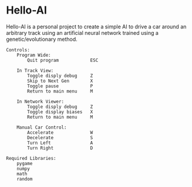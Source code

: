 # Hello-AI

Hello-AI is a personal project to create a simple AI to drive a car around an arbitrary track using an artificial neural network trained using a genetic/evolutionary method.

    Controls:
        Program Wide:
            Quit program            ESC

        In Track View:
            Toggle disply debug     Z
            Skip to Next Gen        X
            Toggle pause            P
            Return to main menu     M

        In Network Viewer:
            Toggle disply debug     Z
            Toggle display biases   X
            Return to main menu     M

        Manual Car Control:
            Accelerate              W
            Decelerate              S
            Turn Left               A
            Turn Right              D

    Required Libraries:
        pygame
        numpy
        math
        random